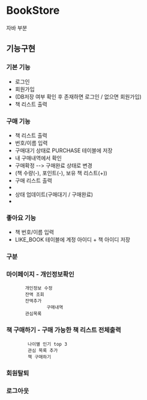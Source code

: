 # BookStore

자바 부분

## 기능구현
### 기본 기능
- 로그인
- 회원가입
- (DB저장 여부 확인 후 존재하면 로그인 / 없으면 회원가입)
- 책 리스트 출력

### 구매 기능
- 책 리스트 출력
- 번호/이름 입력
- 구매대기 상태로 PURCHASE 테이블에 저장
- 내 구매내역에서 확인
- 구매확정 --> 구매완료 상태로 변경
- (책 수량(-), 포인트(-), 보유 책 리스트(+))
- 구매 리스트 출력
-
- 상태 업데이트(구매대기 / 구매완료)
- 

### 좋아요 기능 
- 책 번호/이름 입력
- LIKE_BOOK 테이블에 계정 아이디 + 책 아이디 저장

### 

### 구분

### 마이페이지  - 개인정보확인
		   개인정보 수정
		   잔액 조회
		   잔액추가 
                   구매내역 
		   관심목록 

### 책 구매하기 - 구매 가능한 책 리스트 전체출력
		    나이별 인기 top 3 
		    관심 목록 추가 
		    책 구매하기 
                   
### 회원탈퇴
### 로그아웃